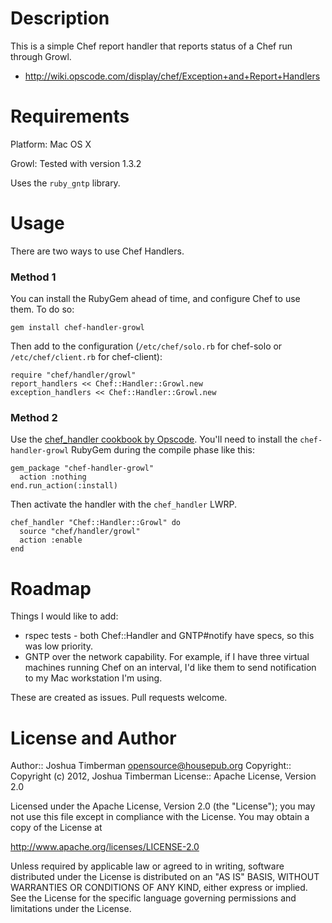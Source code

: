 Description
===========

This is a simple Chef report handler that reports status of a Chef run
through Growl.

* http://wiki.opscode.com/display/chef/Exception+and+Report+Handlers

Requirements
============

Platform: Mac OS X

Growl: Tested with version 1.3.2

Uses the `ruby_gntp` library.

Usage
=====

There are two ways to use Chef Handlers.

### Method 1

You can install the RubyGem ahead of time, and configure Chef to use
them. To do so:

    gem install chef-handler-growl

Then add to the configuration (`/etc/chef/solo.rb` for chef-solo or
`/etc/chef/client.rb` for chef-client):

    require "chef/handler/growl"
    report_handlers << Chef::Handler::Growl.new
    exception_handlers << Chef::Handler::Growl.new

### Method 2

Use the
[chef_handler cookbook by Opscode](http://community.opscode.com/cookbooks/chef_handler).
You'll need to install the `chef-handler-growl` RubyGem during the
compile phase like this:

    gem_package "chef-handler-growl"
      action :nothing
    end.run_action(:install)

Then activate the handler with the `chef_handler` LWRP.

    chef_handler "Chef::Handler::Growl" do
      source "chef/handler/growl"
      action :enable
    end

Roadmap
=======

Things I would like to add:

* rspec tests - both Chef::Handler and GNTP#notify have specs, so this
  was low priority.
* GNTP over the network capability. For example, if I have three
  virtual machines running Chef on an interval, I'd like them to send
  notification to my Mac workstation I'm using.

These are created as issues. Pull requests welcome.

License and Author
==================

Author:: Joshua Timberman <opensource@housepub.org>
Copyright:: Copyright (c) 2012, Joshua Timberman
License:: Apache License, Version 2.0

Licensed under the Apache License, Version 2.0 (the "License");
you may not use this file except in compliance with the License.
You may obtain a copy of the License at

   http://www.apache.org/licenses/LICENSE-2.0

Unless required by applicable law or agreed to in writing, software
distributed under the License is distributed on an "AS IS" BASIS,
WITHOUT WARRANTIES OR CONDITIONS OF ANY KIND, either express or implied.
See the License for the specific language governing permissions and
limitations under the License.
